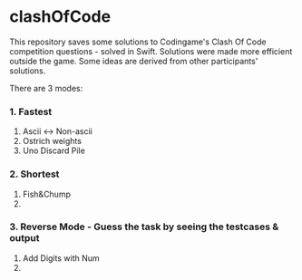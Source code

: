 # clashOfCode

This repository saves some solutions to Codingame's Clash Of Code competition questions - solved in Swift. 
Solutions were made more efficient outside the game. Some ideas are derived from other participants' solutions.

There are 3 modes: 

### 1. Fastest
1. Ascii <-> Non-ascii
2. Ostrich weights
3. Uno Discard Pile

### 2. Shortest
1. Fish&Chump
2.

### 3. Reverse Mode - Guess the task by seeing the testcases & output
1. Add Digits with Num
2. 
